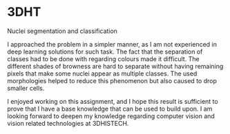 # 3DHT
Nuclei segmentation and classification

I approached the problem in a simpler manner, as I am not experienced in deep learning solutions for such task. The fact that the separation of classes had to be done with regarding colours made it difficult. The different shades of browness are hard to separate without having remaining pixels that make some nuclei appear as multiple classes. The used morphologies helped to reduce this phenomenon but also caused to drop smaller cells. 

I enjoyed working on this assignment, and I hope this result is sufficient to prove that I have a base knowledge that can be used to build upon.
I am looking forward to deepen my knowledge regarding computer vision and vision related technologies at 3DHISTECH.
